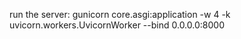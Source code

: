 run the server: gunicorn core.asgi:application -w 4 -k uvicorn.workers.UvicornWorker --bind 0.0.0.0:8000

